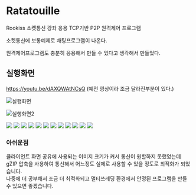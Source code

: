# Ratatouille
Rookiss 소켓통신 강좌 응용 TCP기반 P2P 원격제어 프로그램



소켓통신에 보통예제로 채팅프로그램이 나온다.

원격제어프로그램도 충분히 응용해서 만들 수 있다고 생각해서 만들었다. 


## 실행화면


https://youtu.be/dAXQWAtNCsQ
(예전 영상이라 조금 달라진부분이 있다.)

![실행화면](https://github.com/parkjunhoo/Ratatouille/assets/56852562/a652a1ec-bb37-45d8-9931-19a0f2bc6ed2)

![실행화면2](https://github.com/parkjunhoo/Ratatouille/assets/56852562/30cf70c1-1985-4fbc-8ed9-2b4a838c4c4f)


<img src="https://user-images.githubusercontent.com/56852562/258001834-316704a7-5b81-48ef-8b4b-756fd27ae8bb.jpg">

<img src="https://user-images.githubusercontent.com/56852562/258001838-d2c925ad-e257-4a07-b34d-cc05da712e80.jpg">

<img src="https://user-images.githubusercontent.com/56852562/258001842-5257194f-fdf4-410e-ae3f-90dba4c61252.jpg">

<img src="https://user-images.githubusercontent.com/56852562/258001844-3bbf3641-4715-4ffb-896b-d161e13d9cbb.jpg">

<img src="https://user-images.githubusercontent.com/56852562/258001847-41ba3da6-add1-414b-94b8-5780b5cae151.jpg">

<img src="https://user-images.githubusercontent.com/56852562/258001849-d598359a-68e7-4fbe-99d2-9a162576811b.jpg">

<img src="https://user-images.githubusercontent.com/56852562/258001850-7e4e4615-c3c7-4793-81ed-faad0af8a620.jpg">

<img src="https://user-images.githubusercontent.com/56852562/258001851-ac83fd9d-ee8d-4624-b6ca-a50b08b061e8.jpg">

<img src="https://user-images.githubusercontent.com/56852562/258001852-1eccd3f2-1af3-4a6a-ba8f-5b01b7e7a41b.jpg">

<img src="https://user-images.githubusercontent.com/56852562/258001853-16774740-754f-4b22-9b5f-fe9a77c3fcdc.jpg">

<img src="https://user-images.githubusercontent.com/56852562/258001857-bb526a4a-fa6e-423e-bc46-fe221b8e38b4.jpg">

<img src="https://user-images.githubusercontent.com/56852562/258001859-8a71324d-a643-4331-9acd-8058bcf59ab9.jpg">





### 아쉬운점 

클라이언트 화면 공유에 사용되는 이미지 크기가 커서 통신이 원할하지 못했었는데<br>
gZIP 압축을 사용하여 통신해서 어느정도 실제로 사용할 수 있을 정도로 최적화가 되었습니다.<br>
나중에 더 공부해서 조금 더 최적화되고 멀티쓰레딩 환경에서 안정된 프로그램을 만들 수 있으면 좋겠습니다.<br>
